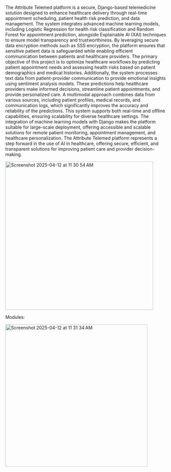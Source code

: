 The Attribute Telemed platform is a secure, Django-based telemedicine solution
designed to enhance healthcare delivery through real-time appointment scheduling,
patient health risk prediction, and data management. The system integrates advanced
machine learning models, including Logistic Regression for health risk classification
and Random Forest for appointment prediction, alongside Explainable AI (XAI)
techniques to ensure model transparency and trustworthiness. By leveraging secure
data encryption methods such as SSS encryption, the platform ensures that sensitive
patient data is safeguarded while enabling efficient communication between patients
and healthcare providers. The primary objective of this project is to optimize
healthcare workflows by predicting patient appointment needs and assessing health
risks based on patient demographics and medical histories. Additionally, the system
processes text data from patient-provider communication to provide emotional
insights using sentiment analysis models. These predictions help healthcare providers
make informed decisions, streamline patient appointments, and provide personalized
care. A multimodal approach combines data from various sources, including patient
profiles, medical records, and communication logs, which significantly improves the
accuracy and reliability of the predictions. This system supports both real-time and
offline capabilities, ensuring scalability for diverse healthcare settings. The
integration of machine learning models with Django makes the platform suitable for
large-scale deployment, offering accessible and scalable solutions for remote patient
monitoring, appointment management, and healthcare personalization. The Attribute
Telemed platform represents a step forward in the use of AI in healthcare, offering
secure, efficient, and transparent solutions for improving patient care and provider
decision-making.

<img width="463" alt="Screenshot 2025-04-12 at 11 30 54 AM" src="https://github.com/user-attachments/assets/98f3c0a3-7ccc-4756-805d-9f81e8c66bf6" />

Modules:

<img width="445" alt="Screenshot 2025-04-12 at 11 31 34 AM" src="https://github.com/user-attachments/assets/2e03c869-5f8d-4241-9788-2ad927bb8bd3" />
